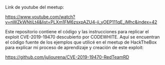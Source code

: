 Link de youtube del meetup: 

https://www.youtube.com/watch?v=nWZkWNtiLt4&list=PLXm1FM6zsxpAZU4-ii_yOEP111qE_iMhc&index=42

Este repositorio contiene el código y las instrucciones para replicar el exploit CVE-2019-19470 descubierto por CODEWHITE. Aquí se encuentran el código fuente de los ejemplos que utilicé en el meetup de HackTheBox para explicar mi proceso de aprendizaje y creación de este exploit:

https://github.com/juliourena/CVE-2019-19470-RedTeamRD

